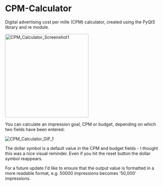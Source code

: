# CPM-Calculator
Digital advertising cost per mille (CPM) calculator, created using the PyQt5 library and re module.

<img width="274" alt="CPM_Calculator_Screenshot1" src="https://user-images.githubusercontent.com/84557025/146355127-3fa0dea7-5249-4eb0-8655-5e6c92faf0c5.png">

You can calculate an impression goal, CPM or budget, depending on which two fields have been entered:

![CPM_Calculator_GIF_1](https://user-images.githubusercontent.com/84557025/146358191-fe2e406d-1afb-4a2e-ac52-b858547d7ae4.gif)

The dollar symbol is a default value in the CPM and budget fields - I thought this was a nice visual reminder. Even if you hit the reset button the dollar symbol reappears.

For a future update I'd like to ensure that the output value is formatted in a more readable format, e.g. 50000 impressions becomes '50,000' impressions.
